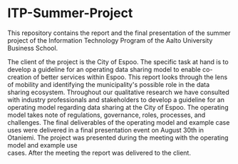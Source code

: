 # ITP-Summer-Project
This repository contains the report and the final presentation of the summer project of the Information Technology Program of the Aalto University Business School.


The client of the project is the City of Espoo. The specific task at hand is to develop a guideline for an operating data  sharing model to enable co-creation of better 
services  within Espoo. This report looks through the lens of mobility  and identifying the municipality's possible role in the data  sharing ecosystem.  Throughout our 
qualitative research we have consulted  with industry professionals and stakeholders to develop a guideline for an operating model regarding data sharing at  the City of 
Espoo. The operating model takes note of  regulations, governance, roles, processes, and challenges.  The final deliverables of the operating model and example  case 
uses were delivered in a final presentation event on  August 30th in Otaniemi. The project was presented during  the meeting with the operating model and example use  
cases. After the meeting the report was delivered to the client.
